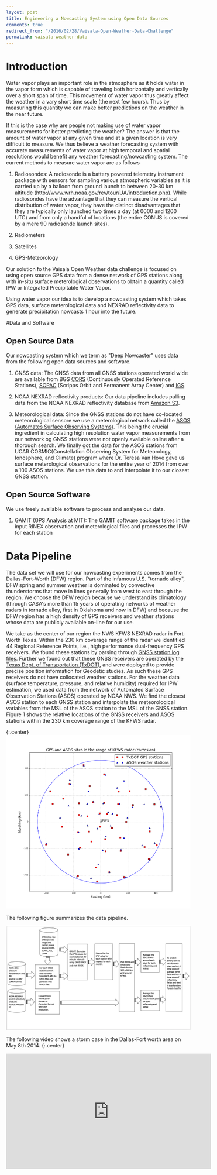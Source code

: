 ```yaml
---
layout: post
title: Engineering a Nowcasting System using Open Data Sources
comments: true 
redirect_from: "/2016/02/28/Vaisala-Open-Weather-Data-Challenge"
permalink: vaisala-weather-data 
---
```

# Introduction
Water vapor plays an important role in the atmosphere as it holds water in the vapor form which is
capable of traveling both horizontally and vertically over a short span of time. This movement of water 
vapor thus greatly affect the weather in a vary short time scale (the next few hours). Thus by measuring this quantity
we can make better predictions on the weather in the near future. 

If this is the case why are people not making use of water vapor measurements for better predicting the weather? The answer 
is that the amount of water vapor at any given time and at a given location is very difficult to measure. We thus believe
a weather forecasting system with accurate measurements of water vapor at high temporal and spatial resolutions
would benefit any weather forecasting/nowcasting system. The current methods to measure water vapor are as follows

 1. Radiosondes: A radiosonde is a battery powered telemetry instrument package with sensors for sampling various atmospheric variables as it is 
carried up by a balloon from ground launch to between 20-30 km altitude (http://www.wrh.noaa.gov/rev/tour/UA/introduction.php). 
While radiosondes have the advantage that they can measure the vertical distribution of water vapor, they have the distinct disadvantages that they are 
typically only launched two times a day (at 0000 and 1200 UTC) and from only a handful of locations 
(the entire CONUS is covered by a mere 90 radiosonde launch sites). 
 
 2. Radiometers
 
 3. Satellites
 
 4. GPS-Meteorology

Our solution fo the Vaisala Open Weather data challenge is focused on using open source GPS data from a dense network 
of GPS stations along with in-situ surface meterological observations to obtain a quantity called IPW or Integrated 
Precipitable Water Vapor. 

Using water vapor our idea is to develop a nowcasting system which takes GPS data, surface meterological data and NEXRAD
reflectivity data to generate precipitation nowcasts 1 hour into the future. 

#Data and Software
## Open Source Data
Our nowcasting system which we term as "Deep Nowcaster" uses data from the following open data sources and software. 

1. GNSS data: The GNSS data from all GNSS stations operated world wide are available from BGS [CORS](ftp://geodesy.noaa.gov/cors/) (Continuously Operated 
Reference Stations), [SOPAC](ftp://garner.ucsd.edu/pub/rinex/) (Scripps Orbit and Permanent Array Center) and [IGS](ftp://igscb.jpl.nasa.gov/pub/station/). 

2. NOAA NEXRAD reflectivity products: Our data pipeline includes pulling data from the NOAA NEXRAD reflectivity database
from [Amazon S3](https://aws.amazon.com/noaa-big-data/nexrad/). 

3. Meteorological data: Since the GNSS stations do not have co-located meteorological sensore we use a meterological network called
the [ASOS (Automates Surface Observing Systems)](http://www.nws.noaa.gov/asos/). This being the crucial ingredient in calculating
high resolution water vapor measurements from our network og GNSS stations were not openly available online after a thorough search. 
We finally got the data for the ASOS stations from UCAR COSMIC(Constellation Observing System for Meteorology, Ionosphere, and Climate) program
where Dr. Teresa Van Hove gave us surface meterological observations for the entire year of 2014 from over a 100 ASOS stations. 
We use this data to and interpolate it to our closest GNSS station. 

## Open Source Software

We use freely available software to process and analyse our data. 

1. GAMIT (GPS Analysis at MIT): The GAMIT software package takes in the input RINEX observation and meterological files
and processes the IPW for each station

# Data Pipeline

The data set we will use for our nowcasting experiments comes from the Dallas-Fort-Worth (DFW) region. 
Part of the infamous U.S. "tornado alley", DFW spring and summer weather is dominated by convective thunderstorms
that move in lines generally from west to east through the region. We choose the DFW region because we understand
its climatology (through CASA's more than 15 years of operating networks of weather radars in tornado alley, 
first in Oklahoma and now in DFW) and because the DFW region has a high density of GPS receivers and
weather stations whose data are publicly available on-line for our use.

We take as the center of our region the NWS KFWS NEXRAD radar in Fort-Worth Texas.
Within the 230 km coverage range of the radar we identified 44 Regional Reference Points, i.e., 
high performance dual-frequency GPS receivers. We found these stations by parsing through [GNSS station log files](ftp://geodesy.noaa.gov/cors/station_log/). 
Further we found out that these GNSS receivers are operated by the [Texas Dept. of Transportation (TxDOT)](http://www.txdot.gov/inside-txdot/division/information-technology/gps.html),
and were deployed to provide precise position information for Geodetic studies. As such these GPS receivers do not have 
collocated weather stations. For the weather data (surface temperature, pressure, and relative humidity) 
required for IPW estimation, we used data from the network of Automated Surface Observation Stations (ASOS) 
operated by NOAA NWS. We find the closest ASOS station to each GNSS station and interpolate the meteorological
variables from the MSL of the ASOS station to the MSL of the GNSS station. 
Figure 1 shows the relative locations of the GNSS receivers and ASOS stations within the 230 km 
coverage range of the KFWS radar. 

{:.center}
![Figure 1. Sensor map in the Dallas Fort-Worth area Texas](/pictures/GPS_ASOS_Locations.png)

The following figure summarizes the data pipeline.

![Figure 1. Sensor map in the Dallas Fort-Worth area Texas](/pictures/data_pipeline.png)

The following video shows a storm case in the Dallas-Fort worth area on May 8th 2014.
{:.center} 
<iframe width="560" height="315" src="https://www.youtube.com/embed/2qXhBIHlfaM" frameborder="0" allowfullscreen></iframe>





